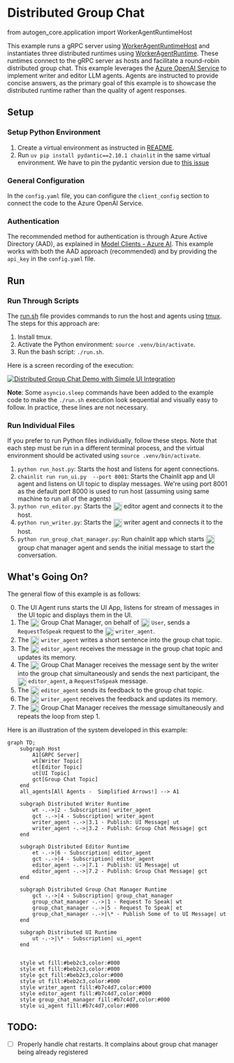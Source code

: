 # Distributed Group Chat

from autogen_core.application import WorkerAgentRuntimeHost

This example runs a gRPC server using [WorkerAgentRuntimeHost](../../src/autogen_core/application/_worker_runtime_host.py) and instantiates three distributed runtimes using [WorkerAgentRuntime](../../src/autogen_core/application/_worker_runtime.py). These runtimes connect to the gRPC server as hosts and facilitate a round-robin distributed group chat. This example leverages the [Azure OpenAI Service](https://azure.microsoft.com/en-us/products/ai-services/openai-service) to implement writer and editor LLM agents. Agents are instructed to provide concise answers, as the primary goal of this example is to showcase the distributed runtime rather than the quality of agent responses.

## Setup

### Setup Python Environment

1. Create a virtual environment as instructed in [README](../../../../../../../../README.md).
2. Run `uv pip install pydantic==2.10.1 chainlit` in the same virtual environment. We have to pin the pydantic version due to [this issue](https://github.com/Chainlit/chainlit/issues/1544)

### General Configuration

In the `config.yaml` file, you can configure the `client_config` section to connect the code to the Azure OpenAI Service.

### Authentication

The recommended method for authentication is through Azure Active Directory (AAD), as explained in [Model Clients - Azure AI](https://microsoft.github.io/autogen/dev/user-guide/core-user-guide/framework/model-clients.html#azure-openai). This example works with both the AAD approach (recommended) and by providing the `api_key` in the `config.yaml` file.

## Run

### Run Through Scripts

The [run.sh](./run.sh) file provides commands to run the host and agents using [tmux](https://github.com/tmux/tmux/wiki). The steps for this approach are:

1. Install tmux.
2. Activate the Python environment: `source .venv/bin/activate`.
3. Run the bash script: `./run.sh`.

Here is a screen recording of the execution:

[![Distributed Group Chat Demo with Simple UI Integration](https://img.youtube.com/vi/503QJ1onV8I/0.jpg)](https://youtu.be/503QJ1onV8I?feature=shared)

**Note**: Some `asyncio.sleep` commands have been added to the example code to make the `./run.sh` execution look sequential and visually easy to follow. In practice, these lines are not necessary.

### Run Individual Files

If you prefer to run Python files individually, follow these steps. Note that each step must be run in a different terminal process, and the virtual environment should be activated using `source .venv/bin/activate`.

1. `python run_host.py`: Starts the host and listens for agent connections.
2. `chainlit run run_ui.py  --port 8001`: Starts the Chainlit app and UI agent and listens on UI topic to display messages. We're using port 8001 as the default port 8000 is used to run host (assuming using same machine to run all of the agents)
3. `python run_editor.py`: Starts the <img src="./public/avatars/editor.png" width="20" height="20" style="vertical-align:middle"> editor agent and connects it to the host.
4. `python run_writer.py`: Starts the <img src="./public/avatars/writer.png" width="20" height="20" style="vertical-align:middle"> writer agent and connects it to the host.
5. `python run_group_chat_manager.py`: Run chainlit app which starts <img src="./public/avatars/group_chat_manager.png" width="20" height="20" style="vertical-align:middle"> group chat manager agent and sends the initial message to start the conversation.

## What's Going On?

The general flow of this example is as follows:

0. The UI Agent runs starts the UI App, listens for stream of messages in the UI topic and displays them in the UI.
1. The <img src="./public/avatars/group_chat_manager.png" width="20" height="20" style="vertical-align:middle"> Group Chat Manager, on behalf of <img src="./public/avatars/user.png" width="20" height="20" style="vertical-align:middle"> `User`, sends a `RequestToSpeak` request to the <img src="./public/avatars/writer.png" width="20" height="20" style="vertical-align:middle"> `writer_agent`.
2. The <img src="./public/avatars/writer.png" width="20" height="20" style="vertical-align:middle"> `writer_agent` writes a short sentence into the group chat topic.
3. The <img src="./public/avatars/editor.png" width="20" height="20" style="vertical-align:middle"> `editor_agent` receives the message in the group chat topic and updates its memory.
4. The <img src="./public/avatars/group_chat_manager.png" width="20" height="20" style="vertical-align:middle"> Group Chat Manager receives the message sent by the writer into the group chat simultaneously and sends the next participant, the <img src="./public/avatars/editor.png" width="20" height="20" style="vertical-align:middle"> `editor_agent`, a `RequestToSpeak` message.
5. The <img src="./public/avatars/editor.png" width="20" height="20" style="vertical-align:middle"> `editor_agent` sends its feedback to the group chat topic.
6. The <img src="./public/avatars/writer.png" width="20" height="20" style="vertical-align:middle"> `writer_agent` receives the feedback and updates its memory.
7. The <img src="./public/avatars/group_chat_manager.png" width="20" height="20" style="vertical-align:middle"> Group Chat Manager receives the message simultaneously and repeats the loop from step 1.

Here is an illustration of the system developed in this example:

```mermaid
graph TD;
    subgraph Host
        A1[GRPC Server]
        wt[Writer Topic]
        et[Editor Topic]
        ut[UI Topic]
        gct[Group Chat Topic]
    end
    all_agents[All Agents -  Simplified Arrows!] --> A1

    subgraph Distributed Writer Runtime
        wt -.->|2 - Subscription| writer_agent
        gct -.->|4 - Subscription| writer_agent
        writer_agent -.->|3.1 - Publish: UI Message| ut
        writer_agent -.->|3.2 - Publish: Group Chat Message| gct
    end

    subgraph Distributed Editor Runtime
        et -.->|6 - Subscription| editor_agent
        gct -.->|4 - Subscription| editor_agent
        editor_agent -.->|7.1 - Publish: UI Message| ut
        editor_agent -.->|7.2 - Publish: Group Chat Message| gct
    end

    subgraph Distributed Group Chat Manager Runtime
        gct -.->|4 - Subscription| group_chat_manager
        group_chat_manager -.->|1 - Request To Speak| wt
        group_chat_manager -.->|5 - Request To Speak| et
        group_chat_manager -.->|\* - Publish Some of to UI Message| ut
    end

    subgraph Distributed UI Runtime
        ut -.->|\* - Subscription| ui_agent
    end


    style wt fill:#beb2c3,color:#000
    style et fill:#beb2c3,color:#000
    style gct fill:#beb2c3,color:#000
    style ut fill:#beb2c3,color:#000
    style writer_agent fill:#b7c4d7,color:#000
    style editor_agent fill:#b7c4d7,color:#000
    style group_chat_manager fill:#b7c4d7,color:#000
    style ui_agent fill:#b7c4d7,color:#000

```

## TODO:

- [ ] Properly handle chat restarts. It complains about group chat manager being already registered
